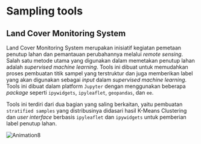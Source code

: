 # Sampling tools
## Land Cover Monitoring System

Land Cover Monitoring System merupakan inisiatif kegiatan pemetaan penutup lahan dan pemantauan perubahannya melalui *remote sensing*. Salah satu metode utama yang digunakan dalam memetakan penutup lahan adalah *supervised machine learning*. Tools ini dibuat untuk memudahkan proses pembuatan titik sampel yang terstruktur dan juga memberikan label yang akan digunakan sebagai *input* dalam *supervised machine learning*. Tools ini dibuat dalam platform `Jupyter` dengan menggunakan beberapa *package* seperti `ipywidgets`, `ipyleaflet`, `geopandas`, dan `ee`.

Tools ini terdiri dari dua bagian yang saling berkaitan, yaitu pembuatan `stratified samples` yang distribusinya didasari hasil K-Means Clustering dan *user interface* berbasis `ipyleaflet` dan `ipywidgets` untuk pemberian label penutup lahan.

![Animation8](https://user-images.githubusercontent.com/60416865/130492601-95383dc2-22ca-4cdd-a29b-65702038eade.gif)


